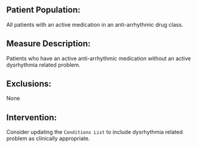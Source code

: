 ## Patient Population:
All patients with an active medication in an anti-arrhythmic drug class. 
## Measure Description:
Patients who have an active anti-arrhythmic medication without an active dysrhythmia related problem.
## Exclusions:
None
## Intervention:
Consider updating the `Conditions List` to include dysrhythmia related problem as clinically appropriate. 
